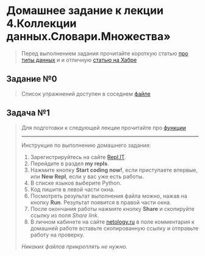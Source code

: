 # Домашнее задание к лекции 4.Коллекции данных.Словари.Множества»
>
>Перед выполнением задания прочитайте короткую статью [про типы данных](https://wombat.org.ua/AByteOfPython/data_structures.html) и 
>и отличную [статью на Хабре](https://habr.com/ru/post/319164/)
>
>
## Задание №0
>Список упражнений доступен в соседнем [файле](/4.collections/datatypes_cycles_2.ipynb)
>
>
## Задача №1
>Для подготовки к следующей лекции прочитайте про [функции](https://foxford.ru/wiki/informatika/funktsii-v-python)
>
>---
>Инструкция по выполнению домашнего задания:
>
>1. Зарегистрируйтесь на сайте [Repl.IT](https://repl.it/).
>2. Перейдите в раздел **my repls**.
>3. Нажмите кнопку **Start coding now!**, если приступаете впервые, или **New Repl**, если у вас уже есть работы.
>4. В списке языков выберите Python.
>5. Код пишите в левой части окна.
>6. Посмотреть результат выполнения файла можно, нажав на кнопку **Run**. Результат появится в правой части окна.
>7. После окончания работы нажмите кнопку **Share** и скопируйте ссылку из поля *Share link*.
>8. В личном кабинете на сайте [netology.ru](http://netology.ru/) в поле комментария к домашней работе вставьте скопированную ссылку и отправьте работу на проверку.
>
>*Никаких файлов прикреплять не нужно.*
